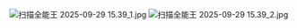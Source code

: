 ![扫描全能王 2025-09-29 15.39_1.jpg](https://cc-407-1376569927.cos.ap-guangzhou.myqcloud.com/cc-407-1376569927/images-obsidian/202509291540821.jpg)
![扫描全能王 2025-09-29 15.39_2.jpg](https://cc-407-1376569927.cos.ap-guangzhou.myqcloud.com/cc-407-1376569927/images-obsidian/202509291541092.jpg)
